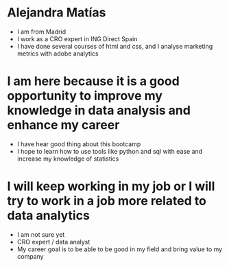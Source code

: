 # Alejandra Matías

* I am from Madrid
* I work as a CRO expert in ING Direct Spain
* I have done several courses of html and css, and I analyse marketing metrics with adobe analytics

#  I am here because it is a good opportunity to improve my knowledge in data analysis and enhance my career

* I have hear good thing about this bootcamp
* I hope to learn how to use tools like python and sql with ease and increase my knowledge of statistics

# I will keep working in my job or I will try to work in a job more related to data analytics

* I am not sure yet
* CRO expert / data analyst
* My career goal is to be able to be good in my field and bring value to my company


